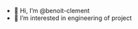 - 👋 Hi, I’m @benoit-clement
- 👀 I’m interested in engineering of project

<!---
benoit-clement/benoit-clement is a ✨ special ✨ repository because its `README.md` (this file) appears on your GitHub profile.
You can click the Preview link to take a look at your changes.
--->
